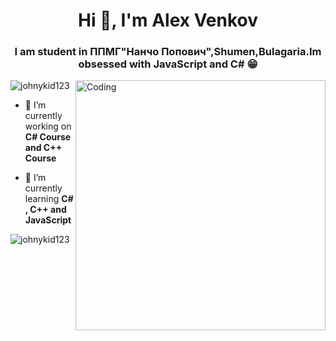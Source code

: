 <h1 align="center">Hi 👋, I'm Alex Venkov</h1>
<h3 align="center">I am student in ППМГ"Нанчо Попович",Shumen,Bulagaria.Im obsessed with JavaScript and C# 😁</h3>
<img align="right" alt="Coding" width="400" src="https://undo.io/media/uploads/files/Frustrated_programmer.gif">

<p align="left"> <img src="https://komarev.com/ghpvc/?username=johnykid123&label=Profile%20views&color=2acadf&style=plastic" alt="johnykid123" /> </p>

- 🔭 I’m currently working on **C# Course and C++ Course**

- 🌱 I’m currently learning **C# , C++ and JavaScript**



<p><img align="center" src="https://github-readme-streak-stats.herokuapp.com/?user=johnykid123&" alt="johnykid123" /></p>
